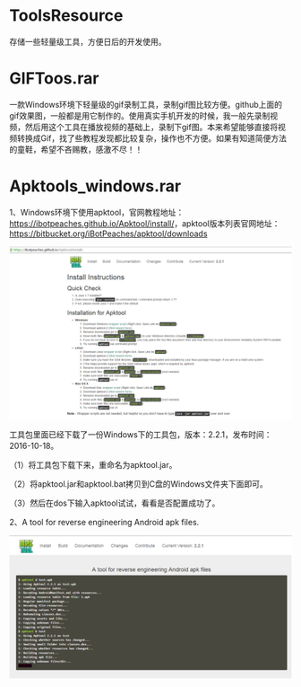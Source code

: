 # ToolsResource
存储一些轻量级工具，方便日后的开发使用。

# GIFToos.rar

一款Windows环境下轻量级的gif录制工具，录制gif图比较方便。github上面的gif效果图，一般都是用它制作的。使用真实手机开发的时候，我一般先录制视频，然后用这个工具在播放视频的基础上，录制下gif图。本来希望能够直接将视频转换成Gif，找了些教程发现都比较复杂，操作也不方便。如果有知道简便方法的童鞋，希望不吝赐教，感激不尽！！

# Apktools_windows.rar

1、Windows环境下使用apktool，官网教程地址：<https://ibotpeaches.github.io/Apktool/install/>，apktool版本列表官网地址：<https://bitbucket.org/iBotPeaches/apktool/downloads>

<img src="apktool_install.png"/>

工具包里面已经下载了一份Windows下的工具包，版本：2.2.1，发布时间：2016-10-18。

（1）将工具包下载下来，重命名为apktool.jar。

（2）将apktool.jar和apktool.bat拷贝到C盘的Windows文件夹下面即可。

（3）然后在dos下输入apktool试试，看看是否配置成功了。

2、A tool for reverse engineering Android apk files.

<img src="apktool_reverse.png"/>